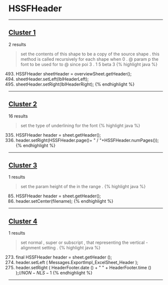 # HSSFHeader

***

## [Cluster 1](./1)
2 results
> set the contents of this shape to be a copy of the source shape . this method is called recursively for each shape when 0 . @ param p the font to be used for to @ since poi 3 . 1 5 beta 3 
{% highlight java %}
493. HSSFHeader sheetHeader = overviewSheet.getHeader();
494. sheetHeader.setLeft(lblHeaderLeft);
495. sheetHeader.setRight(lblHeaderRight);
{% endhighlight %}

***

## [Cluster 2](./2)
16 results
> set the type of underlining for the font 
{% highlight java %}
335. HSSFHeader header = sheet.getHeader();
336. header.setRight(HSSFHeader.page()+ " / "+HSSFHeader.numPages());
{% endhighlight %}

***

## [Cluster 3](./3)
1 results
> set the param height of the in the range . 
{% highlight java %}
85. HSSFHeader header = sheet.getHeader();
86. header.setCenter(filename);
{% endhighlight %}

***

## [Cluster 4](./4)
1 results
> set normal , super or subscript , that representing the vertical - alignment setting . 
{% highlight java %}
273. final HSSFHeader header = sheet.getHeader ();
274. header.setLeft ( Messages.ExportImpl_ExcelSheet_Header );
275. header.setRight ( HeaderFooter.date () + " " + HeaderFooter.time () );//$NON-NLS-1$
{% endhighlight %}

***

